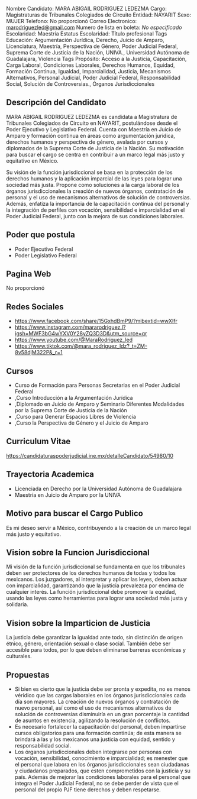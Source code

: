 Nombre Candidato: MARA ABIGAIL RODRIGUEZ LEDEZMA
Cargo: Magistraturas de Tribunales Colegiados de Circuito
Entidad: NAYARIT
Sexo: MUJER
Telefono: No proporcionó
Correo Electronico: marodriguezled@gmail.com
Numero de lista en boleta: *No especificado*
Escolaridad: Maestría
Estatus Escolaridad: Título profesional
Tags Educación: Argumentación Jurídica, Derecho, Juicio de Amparo, Licenciatura, Maestría, Perspectiva de Género, Poder Judicial Federal, Suprema Corte de Justicia de la Nación, UNIVA., Universidad Autónoma de Guadalajara, Violencia
Tags Propósito: Acceso a la Justicia, Capacitación, Carga Laboral, Condiciones Laborales, Derechos Humanos, Equidad, Formación Continua, Igualdad, Imparcialidad, Justicia, Mecanismos Alternativos, Personal Judicial, Poder Judicial Federal, Responsabilidad Social, Solución de Controversias., Órganos Jurisdiccionales


## Descripción del Candidato 

MARA ABIGAIL RODRIGUEZ LEDEZMA es candidata a Magistratura de Tribunales Colegiados de Circuito en NAYARIT, postulándose desde el Poder Ejecutivo y Legislativo Federal. Cuenta con Maestría en Juicio de Amparo y formación continua en áreas como argumentación jurídica, derechos humanos y perspectiva de género, avalada por cursos y diplomados de la Suprema Corte de Justicia de la Nación. Su motivación para buscar el cargo se centra en contribuir a un marco legal más justo y equitativo en México.

Su visión de la función jurisdiccional se basa en la protección de los derechos humanos y la aplicación imparcial de las leyes para lograr una sociedad más justa. Propone como soluciones a la carga laboral de los órganos jurisdiccionales la creación de nuevos órganos, contratación de personal y el uso de mecanismos alternativos de solución de controversias. Además, enfatiza la importancia de la capacitación continua del personal y la integración de perfiles con vocación, sensibilidad e imparcialidad en el Poder Judicial Federal, junto con la mejora de sus condiciones laborales.


## Poder que postula

- Poder Ejecutivo Federal
- Poder Legislativo Federal


## Pagina Web

No proporcionó


## Redes Sociales

- https://www.facebook.com/share/15GxhdBmP9/?mibextid=wwXIfr
- https://www.instagram.com/mararodriguez.l?igsh=MWF3bG4wYXV0Y28yZQ3D3D&utm_source=qr
- https://www.youtube.com/@MaraRodriguez_led
- https://www.tiktok.com/@mara_rodriguez_ldz?_t=ZM-8v58djM322P&_r=1


## Cursos

- Curso de Formación para Personas Secretarias en el Poder Judicial Federal
- ,Curso Introducción a la Argumentación Jurídica
- ,Diplomado en Juicio de Amparo y Seminario Diferentes Modalidades por la Suprema Corte de Justicia de la Nación
- ,Curso para Generar Espacios Libres de Violencia
- ,Curso la Perspectiva de Género y el Juicio de Amparo


## Curriculum Vitae

https://candidaturaspoderjudicial.ine.mx/detalleCandidato/54980/10


## Trayectoria Academica

- Licenciada en Derecho por la Universidad Autónoma de Guadalajara
- Maestría en Juicio de Amparo por la UNIVA


## Motivo para buscar el Cargo Publico

Es mi deseo servir a México, contribuyendo a la creación de un marco legal más justo y equitativo.


## Vision sobre la Funcion Jurisdiccional

Mi visión de la función jurisdiccional se fundamenta en que los tribunales deben ser protectores de los derechos humanos de todas y todos los mexicanos. Los juzgadores, al interpretar y aplicar las leyes, deben actuar con imparcialidad, garantizando que la justicia prevalezca por encima de cualquier interés. La función jurisdiccional debe promover la equidad, usando las leyes como herramientas para lograr una sociedad más justa y solidaria.


## Vision sobre la Imparticion de Justicia

La justicia debe garantizar la igualdad ante todo, sin distinción de origen étnico, género, orientación sexual o clase social. También debe ser accesible para todos, por lo que deben eliminarse barreras económicas y culturales.


## Propuestas

- Si bien es cierto que la justicia debe ser pronta y expedita, no es menos véridico que las cargas laborales en los órganos jurisdiccionales cada día son mayores. La creación de nuevos órganos y contratación de nuevo personal, así como el uso de mecanismos alternativos de solución de controversias disminuiría en un gran porcentaje la cantidad de asuntos en existencia, agilizando la resolución de conflictos.
- Es necesario fortalecer la capacitación del personal, deben impartirse cursos obligatorios para una formación continúa; de esta manera se brindará a las y los mexicanos una justicia con equidad, sentido y responsabilidad social.
- Los órganos jurisdiccionales deben integrarse por personas con vocación, sensibilidad, conocimiento e imparcialidad; es menester que el personal que labora en los órganos jurisdiccionales sean ciudadanas y ciudadanos preparados, que esten comprometidos con la justicia y su país. Además de mejorar las condiciones laborales para el personal que integra el Poder Judicial Federal, no se debe perder de vista que el personal del propio PJF tiene derechos y deben respetarse.


